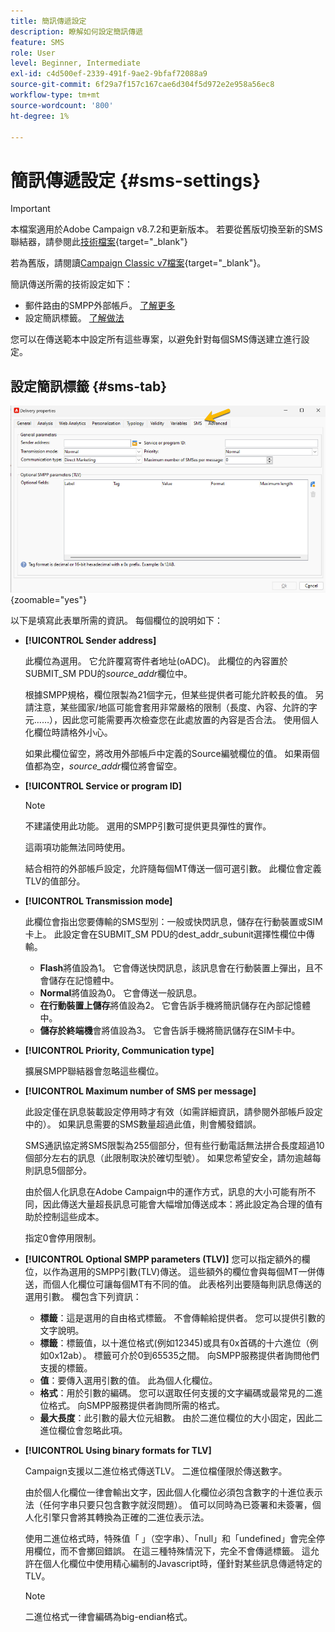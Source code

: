 ```yaml
---
title: 簡訊傳遞設定
description: 瞭解如何設定簡訊傳遞
feature: SMS
role: User
level: Beginner, Intermediate
exl-id: c4d500ef-2339-491f-9ae2-9bfaf72088a9
source-git-commit: 6f29a7f157c167cae6d304f5d972e2e958a56ec8
workflow-type: tm+mt
source-wordcount: '800'
ht-degree: 1%

---
```


# 簡訊傳遞設定 {#sms-settings}

>[!IMPORTANT]
>
>本檔案適用於Adobe Campaign v8.7.2和更新版本。 若要從舊版切換至新的SMS聯結器，請參閱此[技術檔案](https://experienceleague.adobe.com/docs/campaign/technotes-ac/tn-new/sms-migration){target="_blank"}
>
>若為舊版，請閱讀[Campaign Classic v7檔案](https://experienceleague.adobe.com/zh-hant/docs/campaign-classic/using/sending-messages/sending-messages-on-mobiles/sms-set-up/sms-set-up){target="_blank"}。

簡訊傳送所需的技術設定如下：

* 郵件路由的SMPP外部帳戶。 [了解更多](smpp-external-account.md#smpp-connection-settings)
* 設定簡訊標籤。 [了解做法](#sms-tab)

您可以在傳送範本中設定所有這些專案，以避免針對每個SMS傳送建立進行設定。

## 設定簡訊標籤 {#sms-tab}

![](assets/send_settings.png){zoomable="yes"}

以下是填寫此表單所需的資訊。 每個欄位的說明如下：

* **[!UICONTROL Sender address]**

  此欄位為選用。 它允許覆寫寄件者地址(oADC)。 此欄位的內容置於SUBMIT_SM PDU的&#x200B;*source_addr*&#x200B;欄位中。

  根據SMPP規格，欄位限製為21個字元，但某些提供者可能允許較長的值。 另請注意，某些國家/地區可能會套用非常嚴格的限制（長度、內容、允許的字元……），因此您可能需要再次檢查您在此處放置的內容是否合法。 使用個人化欄位時請格外小心。

  如果此欄位留空，將改用外部帳戶中定義的Source編號欄位的值。 如果兩個值都為空，*source_addr*&#x200B;欄位將會留空。

* **[!UICONTROL Service or program ID]**

  >[!NOTE]
  >
  >不建議使用此功能。 選用的SMPP引數可提供更具彈性的實作。
  >
  >這兩項功能無法同時使用。

  結合相符的外部帳戶設定，允許隨每個MT傳送一個可選引數。 此欄位會定義TLV的值部分。

* **[!UICONTROL Transmission mode]**

  此欄位會指出您要傳輸的SMS型別：一般或快閃訊息，儲存在行動裝置或SIM卡上。 此設定會在SUBMIT_SM PDU的dest_addr_subunit選擇性欄位中傳輸。

   * **Flash**&#x200B;將值設為1。 它會傳送快閃訊息，該訊息會在行動裝置上彈出，且不會儲存在記憶體中。
   * **Normal**&#x200B;將值設為0。 它會傳送一般訊息。
   * **在行動裝置上儲存**&#x200B;將值設為2。 它會告訴手機將簡訊儲存在內部記憶體中。
   * **儲存於終端機**&#x200B;會將值設為3。 它會告訴手機將簡訊儲存在SIM卡中。

* **[!UICONTROL Priority, Communication type]**

  擴展SMPP聯結器會忽略這些欄位。

* **[!UICONTROL Maximum number of SMS per message]**

  此設定僅在訊息裝載設定停用時才有效（如需詳細資訊，請參閱外部帳戶設定中的）。 如果訊息需要的SMS數量超過此值，則會觸發錯誤。

  SMS通訊協定將SMS限製為255個部分，但有些行動電話無法拼合長度超過10個部分左右的訊息（此限制取決於確切型號）。 如果您希望安全，請勿逾越每則訊息5個部分。

  由於個人化訊息在Adobe Campaign中的運作方式，訊息的大小可能有所不同，因此傳送大量超長訊息可能會大幅增加傳送成本：將此設定為合理的值有助於控制這些成本。

  指定0會停用限制。

* **[!UICONTROL Optional SMPP parameters (TLV)]**
您可以指定額外的欄位，以作為選用的SMPP引數(TLV)傳送。 這些額外的欄位會與每個MT一併傳送，而個人化欄位可讓每個MT有不同的值。
此表格列出要隨每則訊息傳送的選用引數。 欄包含下列資訊：
   * **標籤**：這是選用的自由格式標籤。 不會傳輸給提供者。 您可以提供引數的文字說明。
   * **標籤**：標籤值，以十進位格式(例如12345)或具有0x首碼的十六進位（例如0x12ab）。 標籤可介於0到65535之間。 向SMPP服務提供者詢問他們支援的標籤。
   * **值**：要傳入選用引數的值。 此為個人化欄位。
   * **格式**：用於引數的編碼。 您可以選取任何支援的文字編碼或最常見的二進位格式。 向SMPP服務提供者詢問所需的格式。
   * **最大長度**：此引數的最大位元組數。 由於二進位欄位的大小固定，因此二進位欄位會忽略此項。

* **[!UICONTROL Using binary formats for TLV]**

  Campaign支援以二進位格式傳送TLV。 二進位檔僅限於傳送數字。

  由於個人化欄位一律會輸出文字，因此個人化欄位必須包含數字的十進位表示法（任何字串只要只包含數字就沒問題）。 值可以同時為已簽署和未簽署，個人化引擎只會將其轉換為正確的二進位表示法。

  使用二進位格式時，特殊值「 」（空字串）、「null」和「undefined」會完全停用欄位，而不會擲回錯誤。 在這三種特殊情況下，完全不會傳遞標籤。 這允許在個人化欄位中使用精心編制的Javascript時，僅針對某些訊息傳遞特定的TLV。

  >[!NOTE]
  >
  >二進位格式一律會編碼為big-endian格式。

